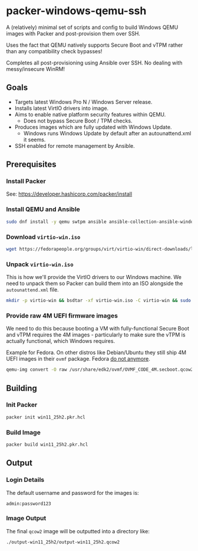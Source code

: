 # packer-windows-qemu-ssh

A (relatively) minimal set of scripts and config to build Windows QEMU images with Packer and post-provision them over SSH.

Uses the fact that QEMU natively supports Secure Boot and vTPM rather than any compatibility check bypasses!

Completes all post-provisioning using Ansible over SSH. No dealing with messy/insecure WinRM!

## Goals
* Targets latest Windows Pro N / Windows Server release.
* Installs latest VirtIO drivers into image.
* Aims to enable native platform security features within QEMU.
  * Does not bypass Secure Boot / TPM checks.
* Produces images which are fully updated with Windows Update.
  * Windows runs Windows Update by default after an autounattend.xml it seems.
* SSH enabled for remote management by Ansible.

## Prerequisites
### Install Packer
See: https://developer.hashicorp.com/packer/install

### Install QEMU and Ansible
```sh
sudo dnf install -y qemu swtpm ansible ansible-collection-ansible-windows bsdtar
```

### Download `virtio-win.iso`
```sh
wget https://fedorapeople.org/groups/virt/virtio-win/direct-downloads/latest-virtio/virtio-win.iso
```

### Unpack `virtio-win.iso`
This is how we'll provide the VirtIO drivers to our Windows machine. We need to unpack them so Packer can build them into an ISO alongside the `autounattend.xml` file.

```sh
mkdir -p virtio-win && bsdtar -xf virtio-win.iso -C virtio-win && sudo find virtio-win/ -type d -exec chmod u+rwx {} \;
```

### Provide raw 4M UEFI firmware images
We need to do this because booting a VM with fully-functional Secure Boot and vTPM requires the 4M images - particularly to make sure the vTPM is actually functional, which Windows requires.

Example for Fedora. On other distros like Debian/Ubuntu they still ship 4M UEFI images in their `ovmf` package. Fedora [do not anymore](https://src.fedoraproject.org/rpms/edk2/c/f9b85f6c52251927a52b61b9f814343aed66f711?branch=rawhide).

```sh
qemu-img convert -O raw /usr/share/edk2/ovmf/OVMF_CODE_4M.secboot.qcow2 OVMF_CODE_4M.secboot.fd && qemu-img convert -O raw /usr/share/edk2/ovmf/OVMF_VARS_4M.secboot.qcow2 OVMF_VARS_4M.secboot.fd
```

## Building

### Init Packer
```sh
packer init win11_25h2.pkr.hcl
```

### Build Image
```sh
packer build win11_25h2.pkr.hcl
```

## Output

### Login Details
The default username and password for the images is:

```text
admin:password123
```

### Image Output
The final `qcow2` image will be outputted into a directory like:
```text
./output-win11_25h2/output-win11_25h2.qcow2
```

